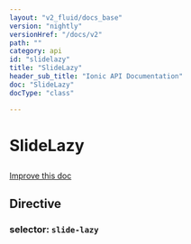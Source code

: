 ```yaml
---
layout: "v2_fluid/docs_base"
version: "nightly"
versionHref: "/docs/v2"
path: ""
category: api
id: "slidelazy"
title: "SlideLazy"
header_sub_title: "Ionic API Documentation"
doc: "SlideLazy"
docType: "class"

---
```










<h1 class="api-title">
<a class="anchor" name="slide-lazy" href="#slide-lazy"></a>

SlideLazy






</h1>

<a class="improve-v2-docs" href="http://github.com/driftyco/ionic/edit/2.0//src/components/slides/slides.ts#L891">
Improve this doc
</a>








<h2><a class="anchor" name="Directive" href="#Directive"></a>Directive</h2>
<h3>selector: <code>slide-lazy</code></h3>
<!-- @usage tag -->


<!-- @property tags -->



<!-- instance methods on the class -->


<!-- related link --><!-- end content block -->


<!-- end body block -->

